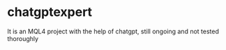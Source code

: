 # chatgptexpert
It is an MQL4 project with the help of chatgpt, still ongoing and not tested thoroughly 
